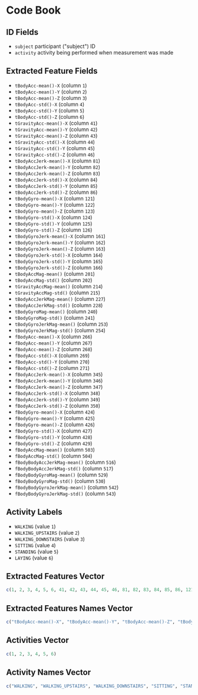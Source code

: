 <!--
Code_Book.md
Kenneth Linton, 23-Nov-14
-->

# Code Book

## ID Fields
- `subject` participant ("subject") ID
- `activity` activity being performed when measurement was made

## Extracted Feature Fields
- `tBodyAcc-mean()-X`           (column `1`)
- `tBodyAcc-mean()-Y` 	        (column `2`)
- `tBodyAcc-mean()-Z` 	        (column `3`)
- `tBodyAcc-std()-X` 	        (column `4`)
- `tBodyAcc-std()-Y` 	        (column `5`)
- `tBodyAcc-std()-Z` 	        (column `6`)
- `tGravityAcc-mean()-X` 	    (column `41`)
- `tGravityAcc-mean()-Y` 	    (column `42`)
- `tGravityAcc-mean()-Z` 	    (column `43`)
- `tGravityAcc-std()-X` 	    (column `44`)
- `tGravityAcc-std()-Y` 	    (column `45`)
- `tGravityAcc-std()-Z` 	    (column `46`)
- `tBodyAccJerk-mean()-X` 	    (column `81`)
- `tBodyAccJerk-mean()-Y` 	    (column `82`)
- `tBodyAccJerk-mean()-Z` 	    (column `83`)
- `tBodyAccJerk-std()-X` 	    (column `84`)
- `tBodyAccJerk-std()-Y` 	    (column `85`)
- `tBodyAccJerk-std()-Z` 	    (column `86`)
- `tBodyGyro-mean()-X` 	        (column `121`)
- `tBodyGyro-mean()-Y` 	        (column `122`)
- `tBodyGyro-mean()-Z` 	        (column `123`)
- `tBodyGyro-std()-X` 	        (column `124`)
- `tBodyGyro-std()-Y` 	        (column `125`)
- `tBodyGyro-std()-Z` 	        (column `126`)
- `tBodyGyroJerk-mean()-X` 	    (column `161`)
- `tBodyGyroJerk-mean()-Y` 	    (column `162`)
- `tBodyGyroJerk-mean()-Z` 	    (column `163`)
- `tBodyGyroJerk-std()-X` 	    (column `164`)
- `tBodyGyroJerk-std()-Y` 	    (column `165`)
- `tBodyGyroJerk-std()-Z` 	    (column `166`)
- `tBodyAccMag-mean()` 	        (column `201`)
- `tBodyAccMag-std()` 	        (column `202`)
- `tGravityAccMag-mean()` 	    (column `214`)
- `tGravityAccMag-std()` 	    (column `215`)
- `tBodyAccJerkMag-mean()` 	    (column `227`)
- `tBodyAccJerkMag-std()` 	    (column `228`)
- `tBodyGyroMag-mean()` 	    (column `240`)
- `tBodyGyroMag-std()` 	        (column `241`)
- `tBodyGyroJerkMag-mean()` 	(column `253`)
- `tBodyGyroJerkMag-std()` 	    (column `254`)
- `fBodyAcc-mean()-X` 	        (column `266`)
- `fBodyAcc-mean()-Y` 	        (column `267`)
- `fBodyAcc-mean()-Z` 	        (column `268`)
- `fBodyAcc-std()-X` 	        (column `269`)
- `fBodyAcc-std()-Y` 	        (column `270`)
- `fBodyAcc-std()-Z` 	        (column `271`)
- `fBodyAccJerk-mean()-X` 	    (column `345`)
- `fBodyAccJerk-mean()-Y` 	    (column `346`)
- `fBodyAccJerk-mean()-Z` 	    (column `347`)
- `fBodyAccJerk-std()-X` 	    (column `348`)
- `fBodyAccJerk-std()-Y` 	    (column `349`)
- `fBodyAccJerk-std()-Z` 	    (column `350`)
- `fBodyGyro-mean()-X` 	        (column `424`)
- `fBodyGyro-mean()-Y` 	        (column `425`)
- `fBodyGyro-mean()-Z` 	        (column `426`)
- `fBodyGyro-std()-X` 	        (column `427`)
- `fBodyGyro-std()-Y` 	        (column `428`)
- `fBodyGyro-std()-Z` 	        (column `429`)
- `fBodyAccMag-mean()` 	        (column `503`)
- `fBodyAccMag-std()` 	        (column `504`)
- `fBodyBodyAccJerkMag-mean()` 	(column `516`)
- `fBodyBodyAccJerkMag-std()` 	(column `517`)
- `fBodyBodyGyroMag-mean()` 	(column `529`)
- `fBodyBodyGyroMag-std()` 	    (column `530`)
- `fBodyBodyGyroJerkMag-mean()` (column `542`)
- `fBodyBodyGyroJerkMag-std()`  (column `543`)

## Activity Labels
- `WALKING`             (value `1`)
- `WALKING_UPSTAIRS`    (value `2`)
- `WALKING_DOWNSTAIRS`  (value `3`)
- `SITTING`             (value `4`)
- `STANDING`            (value `5`)
- `LAYING`              (value `6`)

## Extracted Features Vector
```R
c(1, 2, 3, 4, 5, 6, 41, 42, 43, 44, 45, 46, 81, 82, 83, 84, 85, 86, 121, 122, 123, 124, 125, 126, 161, 162, 163, 164, 165, 166, 201, 202, 214, 215, 227, 228, 240, 241, 253, 254, 266, 267, 268, 269, 270, 271, 345, 346, 347, 348, 349, 350, 424, 425, 426, 427, 428, 429, 503, 504, 516, 517, 529, 530, 542, 543)
```

## Extracted Features Names Vector
```R
c("tBodyAcc-mean()-X", "tBodyAcc-mean()-Y", "tBodyAcc-mean()-Z", "tBodyAcc-std()-X", "tBodyAcc-std()-Y", "tBodyAcc-std()-Z", "tGravityAcc-mean()-X", "tGravityAcc-mean()-Y", "tGravityAcc-mean()-Z", "tGravityAcc-std()-X", "tGravityAcc-std()-Y", "tGravityAcc-std()-Z", "tBodyAccJerk-mean()-X", "tBodyAccJerk-mean()-Y", "tBodyAccJerk-mean()-Z", "tBodyAccJerk-std()-X", "tBodyAccJerk-std()-Y", "tBodyAccJerk-std()-Z", "tBodyGyro-mean()-X", "tBodyGyro-mean()-Y", "tBodyGyro-mean()-Z", "tBodyGyro-std()-X", "tBodyGyro-std()-Y", "tBodyGyro-std()-Z", "tBodyGyroJerk-mean()-X", "tBodyGyroJerk-mean()-Y", "tBodyGyroJerk-mean()-Z", "tBodyGyroJerk-std()-X", "tBodyGyroJerk-std()-Y", "tBodyGyroJerk-std()-Z", "tBodyAccMag-mean()", "tBodyAccMag-std()", "tGravityAccMag-mean()", "tGravityAccMag-std()", "tBodyAccJerkMag-mean()", "tBodyAccJerkMag-std()", "tBodyGyroMag-mean()", "tBodyGyroMag-std()", "tBodyGyroJerkMag-mean()", "tBodyGyroJerkMag-std()", "fBodyAcc-mean()-X", "fBodyAcc-mean()-Y", "fBodyAcc-mean()-Z", "fBodyAcc-std()-X", "fBodyAcc-std()-Y", "fBodyAcc-std()-Z", "fBodyAccJerk-mean()-X", "fBodyAccJerk-mean()-Y", "fBodyAccJerk-mean()-Z", "fBodyAccJerk-std()-X", "fBodyAccJerk-std()-Y", "fBodyAccJerk-std()-Z", "fBodyGyro-mean()-X", "fBodyGyro-mean()-Y", "fBodyGyro-mean()-Z", "fBodyGyro-std()-X", "fBodyGyro-std()-Y", "fBodyGyro-std()-Z", "fBodyAccMag-mean()", "fBodyAccMag-std()", "fBodyBodyAccJerkMag-mean()", "fBodyBodyAccJerkMag-std()", "fBodyBodyGyroMag-mean()", "fBodyBodyGyroMag-std()", "fBodyBodyGyroJerkMag-mean()", "fBodyBodyGyroJerkMag-std()")
```

## Activities Vector
```R
c(1, 2, 3, 4, 5, 6)
```

## Activity Names Vector
```R
c("WALKING", "WALKING_UPSTAIRS", "WALKING_DOWNSTAIRS", "SITTING", "STANDING", "LAYING")
```

